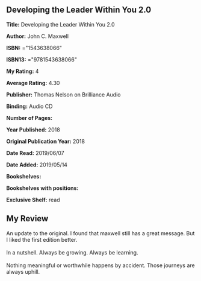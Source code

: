## Developing the Leader Within You 2.0

**Title:** Developing the Leader Within You 2.0

**Author:** John C. Maxwell

**ISBN:** ="1543638066"

**ISBN13:** ="9781543638066"

**My Rating:** 4

**Average Rating:** 4.30

**Publisher:** Thomas Nelson on Brilliance Audio

**Binding:** Audio CD

**Number of Pages:** 

**Year Published:** 2018

**Original Publication Year:** 2018

**Date Read:** 2019/06/07

**Date Added:** 2019/05/14

**Bookshelves:** 

**Bookshelves with positions:** 

**Exclusive Shelf:** read


## My Review

An update to the original. I found that maxwell still has a great message. But I liked the first edition better. <br/><br/>In a nutshell. Always be growing. Always be learning. <br/><br/>Nothing meaningful or worthwhile happens by accident. Those journeys are always uphill. 
